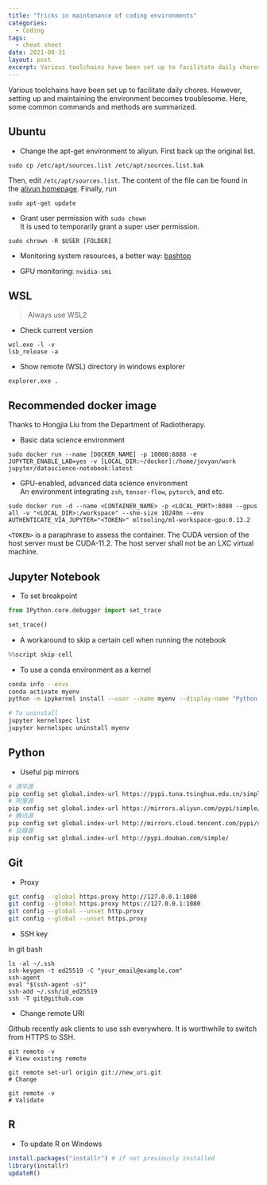 ```yaml
---
title: "Tricks in maintenance of coding environments"
categories:
  - Coding
tags:
  - cheat sheet
date: 2021-08-31
layout: post
excerpt: Various toolchains have been set up to facilitate daily chores. However, setting up and maintaining the environment becomes troublesome. Here, some common commands and methods are summarized.
---
```


Various toolchains have been set up to facilitate daily chores. However, setting up and maintaining the environment becomes troublesome. Here, some common commands and methods are summarized.

## Ubuntu

- Change the apt-get environment to aliyun. First back up the original list.

```shell
sudo cp /etc/apt/sources.list /etc/apt/sources.list.bak
```

Then, edit `/etc/apt/sources.list`. The content of the file can be found in the [aliyun homepage](https://developer.aliyun.com/mirror/ubuntu). Finally, run

```shell
sudo apt-get update
```

- Grant user permission with `sudo chown`\
It is used to temporarily grant a super user permission.

```shell
sudo chrown -R $USER [FOLDER]
```

- Monitoring system resources, a better way: [bashtop](https://github.com/aristocratos/bashtop)

- GPU monitoring: `nvidia-smi`

## WSL

> Always use WSL2

- Check current version

```shell
wsl.exe -l -v
lsb_release -a
```

- Show remote (WSL) directory in windows explorer

```shell
explorer.exe .
```

## Recommended docker image

Thanks to Hongjia Liu from the Department of Radiotherapy.

- Basic data science environment

```shell
sudo docker run --name [DOCKER_NAME] -p 10000:8888 -e JUPYTER_ENABLE_LAB=yes -v [LOCAL_DIR:~/docker]:/home/jovyan/work jupyter/datascience-notebook:latest
```

- GPU-enabled, advanced data science environment\
An environment integrating `zsh`, `tensor-flow`, `pytorch`, and etc.

```shell
sudo docker run -d --name <CONTAINER_NAME> -p <LOCAL_PORT>:8080 --gpus all -v "<LOCAL_DIR>:/workspace" --shm-size 10240m --env AUTHENTICATE_VIA_JUPYTER="<TOKEN>" mltooling/ml-workspace-gpu:0.13.2
```

`<TOKEN>` is a paraphrase to assess the container. The CUDA version of the host server must be CUDA-11.2. The host server shall not be an LXC virtual machine.

## Jupyter Notebook

- To set breakpoint

```python
from IPython.core.debugger import set_trace

set_trace()
```

- A workaround to skip a certain cell when running the notebook

```python
%%script skip-cell
```

- To use a conda environment as a kernel

```bash
conda info --envs
conda activate myenv
python -m ipykernel install --user --name myenv --display-name "Python (myenv)"

# To uninstall
jupyter kernelspec list
jupyter kernelspec uninstall myenv
```

## Python

- Useful pip mirrors

```bash
# 清华源
pip config set global.index-url https://pypi.tuna.tsinghua.edu.cn/simple
# 阿里源
pip config set global.index-url https://mirrors.aliyun.com/pypi/simple/
# 腾讯源
pip config set global.index-url http://mirrors.cloud.tencent.com/pypi/simple
# 豆瓣源
pip config set global.index-url http://pypi.douban.com/simple/
```

## Git

- Proxy

```bash
git config --global https.proxy http://127.0.0.1:1080
git config --global https.proxy https://127.0.0.1:1080
git config --global --unset http.proxy
git config --global --unset https.proxy
```

- SSH key

In git bash

```git
ls -al ~/.ssh
ssh-keygen -t ed25519 -C "your_email@example.com"
ssh-agent
eval "$(ssh-agent -s)"
ssh-add ~/.ssh/id_ed25519
ssh -T git@github.com
```

- Change remote URI

Github recently ask clients to use ssh everywhere. It is worthwhile to switch from HTTPS to SSH.

```git
git remote -v
# View existing remote

git remote set-url origin git://new_uri.git
# Change

git remote -v
# Validate
```

## R

- To update R on Windows

```R
install.packages("installr") # if not previously installed
library(installr)
updateR()
```
